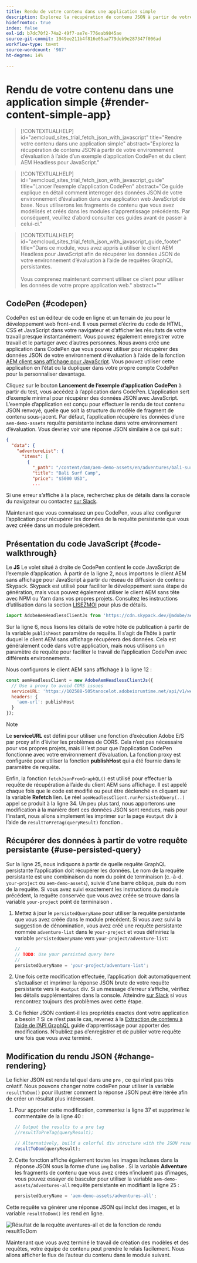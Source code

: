 ```yaml
---
title: Rendu de votre contenu dans une application simple
description: Explorez la récupération de contenu JSON à partir de votre environnement d’évaluation à l’aide d’un exemple d’application CodePen et du client AEM Headless pour JavaScript.
hidefromtoc: true
index: false
exl-id: b7dc70f2-74a2-49f7-ae7e-776eab9845ae
source-git-commit: 1949ee211b4f816e05aa779deb9e287347f006ad
workflow-type: tm+mt
source-wordcount: '987'
ht-degree: 14%

---
```



# Rendu de votre contenu dans une application simple {#render-content-simple-app}

>[!CONTEXTUALHELP]
>id="aemcloud_sites_trial_fetch_json_with_javascript"
>title="Rendre votre contenu dans une application simple"
>abstract="Explorez la récupération de contenu JSON à partir de votre environnement d’évaluation à l’aide d’un exemple d’application CodePen et du client AEM Headless pour JavaScript."

>[!CONTEXTUALHELP]
>id="aemcloud_sites_trial_fetch_json_with_javascript_guide"
>title="Lancer l’exemple d’application CodePen"
>abstract="Ce guide explique en détail comment interroger des données JSON de votre environnement d’évaluation dans une application web JavaScript de base. Nous utiliserons les fragments de contenu que vous avez modélisés et créés dans les modules d’apprentissage précédents. Par conséquent, veuillez d’abord consulter ces guides avant de passer à celui-ci."

>[!CONTEXTUALHELP]
>id="aemcloud_sites_trial_fetch_json_with_javascript_guide_footer"
>title="Dans ce module, vous avez appris à utiliser le client AEM Headless pour JavaScript afin de récupérer les données JSON de votre environnement d’évaluation à l’aide de requêtes GraphQL persistantes.<br><br>Vous comprenez maintenant comment utiliser ce client pour utiliser les données de votre propre application web."
>abstract=""

## CodePen {#codepen}

CodePen est un éditeur de code en ligne et un terrain de jeu pour le développement web front-end. Il vous permet d’écrire du code de HTML, CSS et JavaScript dans votre navigateur et d’afficher les résultats de votre travail presque instantanément. Vous pouvez également enregistrer votre travail et le partager avec d’autres personnes. Nous avons créé une application dans CodePen que vous pouvez utiliser pour récupérer des données JSON de votre environnement d’évaluation à l’aide de la fonction [AEM client sans affichage pour JavaScript](https://github.com/adobe/aem-headless-client-js). Vous pouvez utiliser cette application en l’état ou la dupliquer dans votre propre compte CodePen pour la personnaliser davantage.

Cliquez sur le bouton **Lancement de l’exemple d’application CodePen** à partir du test, vous accédez à l’application dans CodePen. L’application sert d’exemple minimal pour récupérer des données JSON avec JavaScript. L’exemple d’application est conçu pour effectuer le rendu de tout contenu JSON renvoyé, quelle que soit la structure du modèle de fragment de contenu sous-jacent. Par défaut, l’application récupère les données d’une `aem-demo-assets` requête persistante incluse dans votre environnement d’évaluation. Vous devriez voir une réponse JSON similaire à ce qui suit :

```json
{
  "data": {
    "adventureList": {
      "items": [
        {
          "_path": "/content/dam/aem-demo-assets/en/adventures/bali-surf-camp/bali-surf-camp",
          "title": "Bali Surf Camp",
          "price": "$5000 USD",
          ...
```

Si une erreur s’affiche à la place, recherchez plus de détails dans la console du navigateur ou contactez [sur Slack](https://adobe-dx-support.slack.com).

Maintenant que vous connaissez un peu CodePen, vous allez configurer l’application pour récupérer les données de la requête persistante que vous avez créée dans un module précédent.

## Présentation du code JavaScript {#code-walkthrough}

Le **JS** Le volet situé à droite de CodePen contient le code JavaScript de l’exemple d’application. À partir de la ligne 2, nous importons le client AEM sans affichage pour JavaScript à partir du réseau de diffusion de contenu Skypack. Skypack est utilisé pour faciliter le développement sans étape de génération, mais vous pouvez également utiliser le client AEM sans tête avec NPM ou Yarn dans vos propres projets. Consultez les instructions d’utilisation dans la section [LISEZMOI](https://github.com/adobe/aem-headless-client-js#aem-headless-client-for-javascript) pour plus de détails.

```javascript
import AdobeAemHeadlessClientJs from 'https://cdn.skypack.dev/@adobe/aem-headless-client-js@v3.2.0';
```

Sur la ligne 6, nous lisons les détails de votre hôte de publication à partir de la variable `publishHost` paramètre de requête. Il s’agit de l’hôte à partir duquel le client AEM sans affichage récupérera des données. Cela est généralement codé dans votre application, mais nous utilisons un paramètre de requête pour faciliter le travail de l’application CodePen avec différents environnements.

Nous configurons le client AEM sans affichage à la ligne 12 :

```javascript
const aemHeadlessClient = new AdobeAemHeadlessClientJs({
  // Use a proxy to avoid CORS issues
  serviceURL: 'https://102588-505tanocelot.adobeioruntime.net/api/v1/web/aem/proxy',
  headers: {
    'aem-url': publishHost
  }
});
```

>[!NOTE]
>
>Le **serviceURL** est défini pour utiliser une fonction d’exécution Adobe E/S par proxy afin d’éviter les problèmes de CORS. Cela n’est pas nécessaire pour vos propres projets, mais il l’est pour que l’application CodePen fonctionne avec votre environnement d’évaluation. La fonction proxy est configurée pour utiliser la fonction **publishHost** qui a été fournie dans le paramètre de requête.

Enfin, la fonction `fetchJsonFromGraphQL()` est utilisé pour effectuer la requête de récupération à l’aide du client AEM sans affichage. Il est appelé chaque fois que le code est modifié ou peut être déclenché en cliquant sur la variable **Refetch** lien. Le réel `aemHeadlessClient.runPersistedQuery(..)` appel se produit à la ligne 34. Un peu plus tard, nous apporterons une modification à la manière dont ces données JSON sont rendues, mais pour l’instant, nous allons simplement les imprimer sur la page `#output` div à l’aide de `resultToPreTag(queryResult)` fonction .

## Récupérer des données à partir de votre requête persistante {#use-persisted-query}

Sur la ligne 25, nous indiquons à partir de quelle requête GraphQL persistante l’application doit récupérer les données. Le nom de la requête persistante est une combinaison du nom du point de terminaison (c.-à-d. `your-project` ou `aem-demo-assets`), suivie d’une barre oblique, puis du nom de la requête. Si vous avez suivi exactement les instructions du module précédent, la requête conservée que vous avez créée se trouve dans la variable `your-project` point de terminaison .

1. Mettez à jour le `persistedQueryName` pour utiliser la requête persistante que vous avez créée dans le module précédent. Si vous avez suivi la suggestion de dénomination, vous avez créé une requête persistante nommée `adventure-list` dans le `your-project` et vous définiriez la variable `persistedQueryName` vers `your-project/adventure-list`:

   ```javascript
   //
   // TODO: Use your persisted query here
   //
   persistedQueryName = 'your-project/adventure-list';
   ```

1. Une fois cette modification effectuée, l’application doit automatiquement s’actualiser et imprimer la réponse JSON brute de votre requête persistante vers le `#output` div. Si un message d’erreur s’affiche, vérifiez les détails supplémentaires dans la console. Atteindre [sur Slack](https://adobe-dx-support.slack.com) si vous rencontrez toujours des problèmes avec cette étape.

1. Ce fichier JSON contient-il les propriétés exactes dont votre application a besoin ? Si ce n’est pas le cas, revenez à la [Extraction de contenu à l’aide de l’API GraphQL](https://experience.adobe.com/experiencemanager/learn/extract_content_using_graphql) guide d’apprentissage pour apporter des modifications. N’oubliez pas d’enregistrer et de publier votre requête une fois que vous avez terminé.

## Modification du rendu JSON {#change-rendering}

Le fichier JSON est rendu tel quel dans une `pre` , ce qui n’est pas très créatif. Nous pouvons changer notre codePen pour utiliser la variable `resultToDom()` pour illustrer comment la réponse JSON peut être itérée afin de créer un résultat plus intéressant.

1. Pour apporter cette modification, commentez la ligne 37 et supprimez le commentaire de la ligne 40 :

   ```javascript
   // Output the results to a pre tag
   //resultToPreTag(queryResult);
   
   // Alternatively, build a colorful div structure with the JSON results and render images inline
   resultToDom(queryResult);
   ```

1. Cette fonction affiche également toutes les images incluses dans la réponse JSON sous la forme d’une `img` balise . Si la variable **Adventure** les fragments de contenu que vous avez créés n’incluent pas d’images, vous pouvez essayer de basculer pour utiliser la variable `aem-demo-assets/adventures-all` requête persistante en modifiant la ligne 25 :

   ```javascript
   persistedQueryName = 'aem-demo-assets/adventures-all';
   ```

Cette requête va générer une réponse JSON qui inclut des images, et la variable `resultToDom()` les rend en ligne.

![Résultat de la requête aventures-all et de la fonction de rendu resultToDom](assets/do-not-localize/adventures-all-query-result.png)

Maintenant que vous avez terminé le travail de création des modèles et des requêtes, votre équipe de contenu peut prendre le relais facilement. Nous allons afficher le flux de l’auteur du contenu dans le module suivant.
